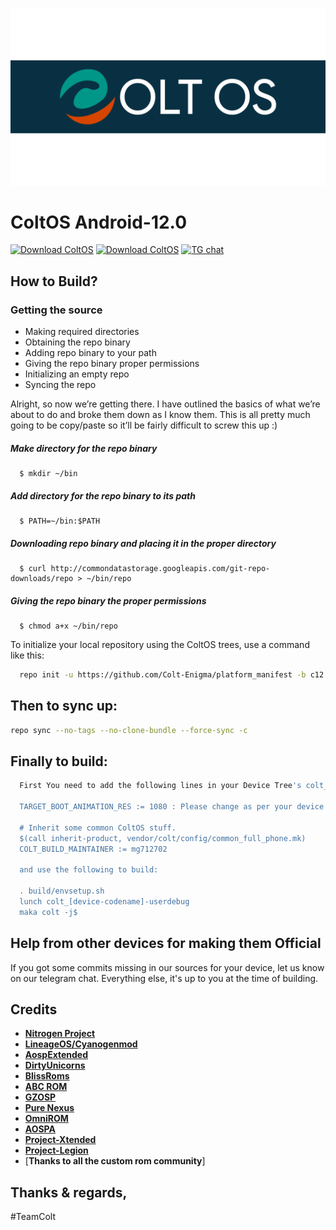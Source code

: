 <p align="center">
<img src="https://github.com/Colt-Enigma/platform_manifest/blob/c12/Banner_1.png" > 
</p>

ColtOS Android-12.0
===============================

[![Download ColtOS](https://img.shields.io/sourceforge/dm/coltos.svg?color=3498DB&label=ColtOS%20Downloads&style=for-the-badge&labelColor=1B4F72&logo=sourceforge)](https://sourceforge.net/projects/coltos/files)
[![Download ColtOS](https://img.shields.io/sourceforge/dw/coltos.svg?color=3498DB&label=ColtOS%20Downloads&style=for-the-badge&labelColor=1B4F72&logo=sourceforge)](https://sourceforge.net/projects/coltos/files)
[![TG chat](https://img.shields.io/badge/Support-Telegram-%233498DB.svg?style=for-the-badge&logo=telegram&&labelColor=1B4F72)](https://t.me/ColtEnigma)

How to Build?
-------------
### Getting the source
- Making required directories
- Obtaining the repo binary
- Adding repo binary to your path
- Giving the repo binary proper permissions
- Initializing an empty repo
- Syncing the repo

Alright, so now we’re getting there. I have outlined the basics of what we’re about to do and broke them down as I know them. This is all pretty much going to be copy/paste so it’ll be fairly difficult to screw this up :)

##### Make directory for the repo binary

      $ mkdir ~/bin

##### Add directory for the repo binary to its path

      $ PATH=~/bin:$PATH

##### Downloading repo binary and placing it in the proper directory

      $ curl http://commondatastorage.googleapis.com/git-repo-downloads/repo > ~/bin/repo

##### Giving the repo binary the proper permissions

      $ chmod a+x ~/bin/repo

To initialize your local repository using the ColtOS trees, use a 
command like this:

```bash
  repo init -u https://github.com/Colt-Enigma/platform_manifest -b c12
```
  
Then to sync up:
----------------

```bash
repo sync --no-tags --no-clone-bundle --force-sync -c
```
Finally to build:
-----------------

```bash
  First You need to add the following lines in your Device Tree's colt_devicename.mk file

  TARGET_BOOT_ANIMATION_RES := 1080 : Please change as per your device resolution

  # Inherit some common ColtOS stuff.
  $(call inherit-product, vendor/colt/config/common_full_phone.mk)
  COLT_BUILD_MAINTAINER := mg712702
 
  and use the following to build:

  . build/envsetup.sh
  lunch colt_[device-codename]-userdebug
  maka colt -j$
```

Help from other devices for making them Official
------------------------------------------------

If you got some commits missing in our sources for your device, let us know on our telegram chat. Everything else, it's up to you at the time of building.

Credits
-------
* [**Nitrogen Project**](https://github.com/nitrogen-project)
* [**LineageOS/Cyanogenmod**](https://github.com/LineageOS)
* [**AospExtended**](https://github.com/AospExtended)
* [**DirtyUnicorns**](https://github.com/DirtyUnicorns)
* [**BlissRoms**](https://github.com/BlissRoms)
* [**ABC ROM**](https://github.com/ezio84)
* [**GZOSP**](https://github.com/GZOSP)
* [**Pure Nexus**](https://github.com/PureNexusProject)
* [**OmniROM**](https://github.com/omnirom/)
* [**AOSPA**](https://github.com/aospa/)
* [**Project-Xtended**](https://github.com/Project-Xtended/)
* [**Project-Legion**](https://github.com/Project-LegionOS/)
* [**Thanks to all the custom rom community**]


Thanks & regards,
-----------------

#TeamColt


